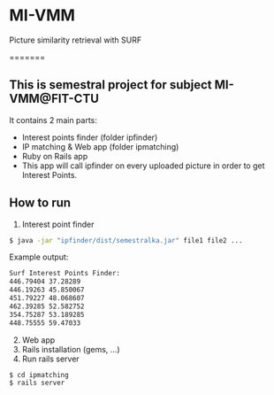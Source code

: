 # MI-VMM
Picture similarity retrieval with SURF

=======
## This is semestral project for subject MI-VMM@FIT-CTU
It contains 2 main parts:
* Interest points finder (folder ipfinder)
* IP matching & Web app (folder ipmatching)
 * Ruby on Rails app
 * This app will call ipfinder on every uploaded picture in order to get Interest Points.
 
## How to run
1. Interest point finder
```sh
$ java -jar "ipfinder/dist/semestralka.jar" file1 file2 ...
```

Example output:
```sh
Surf Interest Points Finder:
446.79404 37.28289
446.19263 45.850067
451.79227 48.068607
462.39285 52.582752
354.75287 53.189285
448.75555 59.47033
```

2. Web app
 1. Rails installation (gems, ...)
 2. Run rails server
```sh
$ cd ipmatching
$ rails server
```
